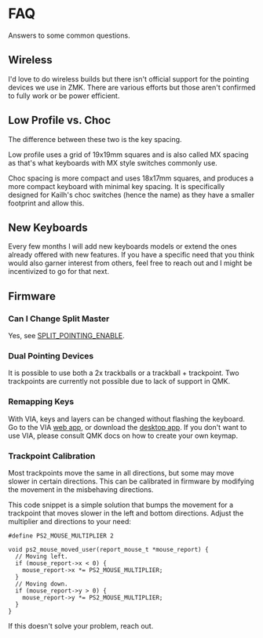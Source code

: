 # FAQ

Answers to some common questions.

## Wireless

I'd love to do wireless builds but there isn't official support for the pointing devices we use in ZMK. There are various efforts but those aren't confirmed to fully work or be power efficient.

## Low Profile vs. Choc

The difference between these two is the key spacing.

Low profile uses a grid of 19x19mm squares and is also called MX spacing as that's what keyboards with MX style switches commonly use.

Choc spacing is more compact and uses 18x17mm squares, and produces a more compact keyboard with minimal key spacing. It is specifically designed for Kailh's choc switches (hence the name) as they have a smaller footprint and allow this.

## New Keyboards

Every few months I will add new keyboards models or extend the ones already offered with new features. If you have a specific need that you think would also garner interest from others, feel free to reach out and I might be incentivized to go for that next.

## Firmware

### Can I Change Split Master

Yes, see [SPLIT_POINTING_ENABLE](https://docs.qmk.fm/#/feature_pointing_device?id=split-keyboard-configuration).

### Dual Pointing Devices

It is possible to use both a 2x trackballs or a trackball + trackpoint. Two trackpoints are currently not possible due to lack of support in QMK.

### Remapping Keys

With VIA, keys and layers can be changed without flashing the keyboard. Go to the VIA [web app](https://usevia.app/), or download the [desktop app](https://github.com/the-via/releases/releases). If you don't want to use VIA, please consult QMK docs on how to create your own keymap.

### Trackpoint Calibration

Most trackpoints move the same in all directions, but some may move slower in certain directions. This can be calibrated in firmware by modifying the movement in the misbehaving directions.

This code snippet is a simple solution that bumps the movement for a trackpoint that moves slower in the left and bottom directions. Adjust the multiplier and directions to your need:

```
#define PS2_MOUSE_MULTIPLIER 2

void ps2_mouse_moved_user(report_mouse_t *mouse_report) {
  // Moving left.
  if (mouse_report->x < 0) {
    mouse_report->x *= PS2_MOUSE_MULTIPLIER;
  }
  // Moving down.
  if (mouse_report->y > 0) {
    mouse_report->y *= PS2_MOUSE_MULTIPLIER;
  }
}
```

If this doesn't solve your problem, reach out.
